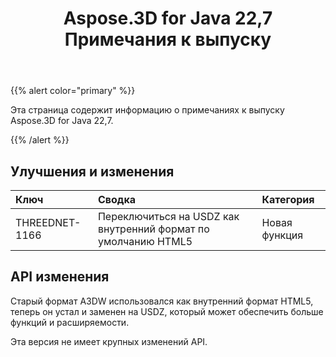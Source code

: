 ﻿---
title: Aspose.3D for Java 22,7 Примечания к выпуску
type: docs
weight: 6
url: /ru/java/aspose-3d-for-java-22-7-release-notes/
description: Примечания к выпуску Aspose.3D for Java 22,7.
---
{{% alert color="primary" %}}

Эта страница содержит информацию о примечаниях к выпуску Aspose.3D for Java 22,7.

{{% /alert %}}
## **Улучшения и изменения**

|**Ключ**|**Сводка**|**Категория**|
|:- |:- |:- |
|THREEDNET-1166 |Переключиться на USDZ как внутренний формат по умолчанию HTML5|Новая функция|

## API изменения ##


Старый формат A3DW использовался как внутренний формат HTML5, теперь он устал и заменен на USDZ, который может обеспечить больше функций и расширяемости.


Эта версия не имеет крупных изменений API.


